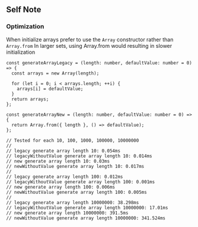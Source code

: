 ## Self Note

### Optimization

When initialize arrays prefer to use the `Array` constructor rather than `Array.from`
In larger sets, using Array.from would resulting in slower initialization

```
const generateArrayLegacy = (length: number, defaultValue: number = 0) => {
  const arrays = new Array(length);

  for (let i = 0; i < arrays.length; ++i) {
    arrays[i] = defaultValue;
  }
  return arrays;
};

const generateArrayNew = (length: number, defaultValue: number = 0) => {
  return Array.from({ length }, () => defaultValue);
};

// Tested for each 10, 100, 1000, 100000, 10000000
//
// legacy generate array length 10: 0.054ms
// legacyWithoutValue generate array length 10: 0.014ms
// new generate array length 10: 0.03ms
// newWithoutValue generate array length 10: 0.017ms
//
// legacy generate array length 100: 0.012ms
// legacyWithoutValue generate array length 100: 0.001ms
// new generate array length 100: 0.006ms
// newWithoutValue generate array length 100: 0.005ms
//
// legacy generate array length 10000000: 38.298ms
// legacyWithoutValue generate array length 10000000: 17.01ms
// new generate array length 10000000: 391.5ms
// newWithoutValue generate array length 10000000: 341.524ms

```
